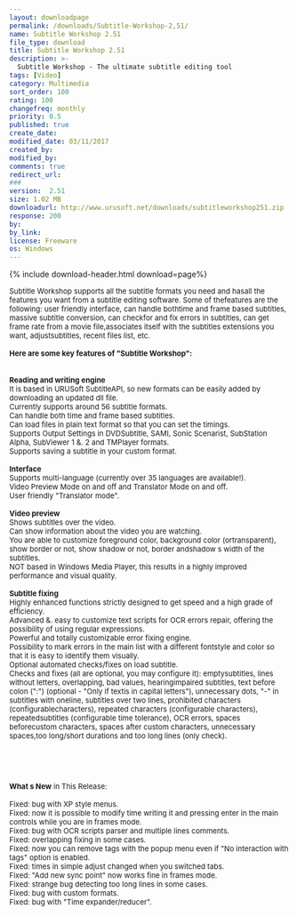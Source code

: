 ```yaml
---
layout: downloadpage
permalink: /downloads/Subtitle-Workshop-2,51/
name: Subtitle Workshop 2.51
file_type: download
title: Subtitle Workshop 2.51
description: >-
  Subtitle Workshop - The ultimate subtitle editing tool
tags: [Video]
category: Multimedia
sort_order: 100
rating: 100
changefreq: monthly
priority: 0.5
published: true
create_date: 
modified_date: 03/11/2017
created_by: 
modified_by: 
comments: true
redirect_url: 
### 
version:  2.51
size: 1.02 MB
downloadurl: http://www.urusoft.net/downloads/subtitleworkshop251.zip
response: 200
by: 
by_link: 
license: Freeware
os: Windows
---
```


{% include download-header.html download=page%}

<p style="fix-download-text !important">
<p><font size="2"><p>Subtitle Workshop supports all the subtitle formats you need and hasall the features you want from a subtitle editing software. Some of thefeatures are the following: user friendly interface, can handle bothtime and frame based subtitles, massive subtitle conversion, can checkfor and fix errors in subtitles, can get frame rate from a movie file,associates itself with the subtitles extensions you want, adjustsubtitles, recent files list, etc. <br />
<br />
<span><strong>Here are some key features of "Subtitle Workshop":</strong></span><br />
<br />
<br />
<strong>Reading and writing engine </strong><br />
It is based in URUSoft SubtitleAPI, so new formats can be easily added by downloading an updated dll file. <br />
Currently supports around 56 subtitle formats. <br />
Can handle both time and frame based subtitles. <br />
Can load files in plain text format so that you can set the timings. <br />
Supports Output Settings in DVDSubtitle, SAMI, Sonic Scenarist, SubStation Alpha, SubViewer 1 &amp;. 2 and TMPlayer formats. <br />
Supports saving a subtitle in your custom format. <br />
<br />
<strong>Interface </strong><br />
Supports multi-language (currently over 35 languages are available!). <br />
Video Preview Mode on and off and Translator Mode on and off. <br />
User friendly "Translator mode". <br />
<br />
<strong>Video preview</strong> <br />
Shows subtitles over the video. <br />
Can show information about the video you are watching. <br />
You are able to customize foreground color, background color (ortransparent), show border or not, show shadow or not, border andshadow s width of the subtitles. <br />
NOT based in Windows Media Player, this results in a highly improved performance and visual quality. <br />
<br />
<strong>Subtitle fixing</strong> <br />
Highly enhanced functions strictly designed to get speed and a high grade of efficiency. <br />
Advanced &amp;. easy to customize text scripts for OCR errors repair, offering the possibility of using regular expressions. <br />
Powerful and totally customizable error fixing engine. <br />
Possibility to mark errors in the main list with a different fontstyle and color so that it is easy to identify them visually. <br />
Optional automated checks/fixes on load subtitle. <br />
Checks and fixes (all are optional, you may configure it): emptysubtitles, lines without letters, overlapping, bad values, hearingimpaired subtitles, text before colon (":") (optional - "Only if textis in capital letters"), unnecessary dots, "-" in subtitles with oneline, subtitles over two lines, prohibited characters (configurablecharacters), repeated characters (configurable characters), repeatedsubtitles (configurable time tolerance), OCR errors, spaces beforecustom characters, spaces after custom characters, unnecessary spaces,too long/short durations and too long lines (only check).</p>
<!-- google_ad_section_end -->
<p>&#160;</p>
<div class="celltext_big"><br />
<br />
<strong>What s New</strong> in This Release:<br />
<br />
Fixed: bug with XP style menus. <br />
Fixed: now it is possible to modify time writing it and pressing enter in the main controls while you are in frames mode. <br />
Fixed: bug with OCR scripts parser and multiple lines comments. <br />
Fixed: overlapping fixing in some cases. <br />
Fixed: now you can remove tags with the popup menu even if "No interaction with tags" option is enabled. <br />
Fixed: times in simple adjust changed when you switched tabs. <br />
Fixed: "Add new sync point" now works fine in frames mode. <br />
Fixed: strange bug detecting too long lines in some cases. <br />
Fixed: bug with custom formats. <br />
Fixed: bug with "Time expander/reducer".</div></p></p>
